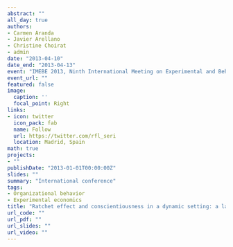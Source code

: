 ```yaml
---
abstract: ""
all_day: true
authors:
- Carmen Aranda
- Javier Arellano
- Christine Choirat
- admin
date: "2013-04-10"
date_end: "2013-04-13"
event: "IMEBE 2013, Ninth International Meeting on Experimental and Behavioral Economics"
event_url: ""
featured: false
image:
  caption: ''
  focal_point: Right
links:
- icon: twitter
  icon_pack: fab
  name: Follow
  url: https://twitter.com/rfl_seri
  location: Madrid, Spain
math: true
projects:
- ""
publishDate: "2013-01-01T00:00:00Z"
slides: ""
summary: "International conference"
tags:
- Organizational behavior
- Experimental economics
title: "Ratchet effect and conscientiousness in a dynamic setting: a laboratory experiment"
url_code: ""
url_pdf: ""
url_slides: ""
url_video: ""
---
```

